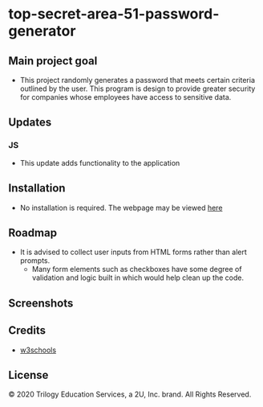 # top-secret-area-51-password-generator

## Main project goal

- This project randomly generates a password that meets certain criteria outlined by the user. This program is design to provide greater security for companies whose employees have access to sensitive data.

## Updates

### JS

- This update adds functionality to the application

## Installation

- No installation is required. The webpage may be viewed [here](https://vtaymany.github.io/Horiseon-refactor/)

## Roadmap

- It is advised to collect user inputs from HTML forms rather than alert prompts.
  - Many form elements such as checkboxes have some degree of validation and logic built in which would help clean up the code.

## Screenshots

## Credits

- [w3schools](https://www.w3schools.com/)

## License

© 2020 Trilogy Education Services, a 2U, Inc. brand. All Rights Reserved.
